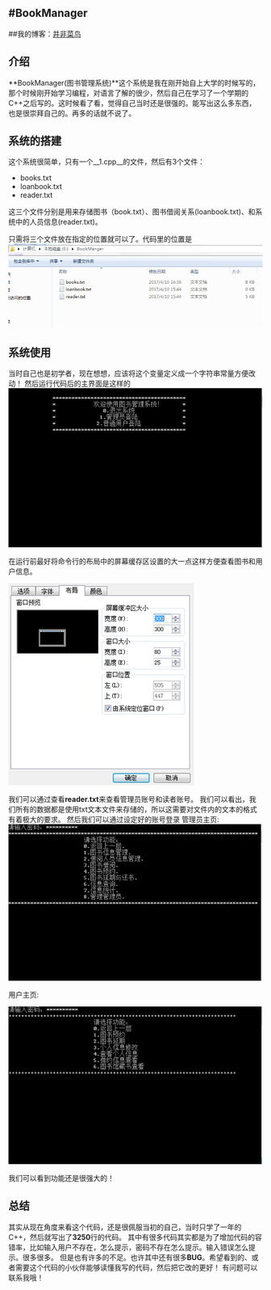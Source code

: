 #BookManager
-----	

##我的博客：[并非菜鸟](https://songyaxu.github.io)

## 介绍

**BookManager(图书管理系统)**这个系统是我在刚开始自上大学的时候写的，那个时候刚开始学习编程，对语言了解的很少，然后自己在学习了一个学期的C++之后写的。这时候看了看，觉得自己当时还是很强的。能写出这么多东西，也是很崇拜自己的。再多的话就不说了。

## 系统的搭建

这个系统很简单，只有一个__1.cpp__的文件，然后有3个文件：

+ books.txt
+ loanbook.txt
+ reader.txt

这三个文件分别是用来存储图书（book.txt）、图书借阅关系(loanbook.txt)、和系统中的人员信息(reader.txt)。

只需将三个文件放在指定的位置就可以了。代码里的位置是
![location](location.PNG)
## 系统使用
当时自己也是初学者，现在想想，应该将这个变量定义成一个字符串常量方便改动！
然后运行代码后的主界面是这样的
![index](index.PNG)

在运行前最好将命令行的布局中的屏幕缓存区设置的大一点这样方便查看图书和用户信息。

![settings](settings.png)

我们可以通过查看**reader.txt**来查看管理员账号和读者账号。
我们可以看出，我们所有的数据都是使用txt文本文件来存储的，所以这需要对文件内的文本的格式有着极大的要求。
然后我们可以通过设定好的账号登录
管理员主页:
![admin](admin.PNG)

用户主页:

![user](user.PNG)

我们可以看到功能还是很强大的！
## 总结
其实从现在角度来看这个代码，还是很佩服当初的自己，当时只学了一年的C++，然后就写出了**3250**行的代码。
其中有很多代码其实都是为了增加代码的容错率，比如输入用户不存在，怎么提示，密码不存在怎么提示。输入错误怎么提示。很多很多。
但是也有许多的不足。也许其中还有很多**BUG**。希望看到的、或者需要这个代码的小伙伴能够读懂我写的代码，然后把它改的更好！
有问题可以联系我哦！